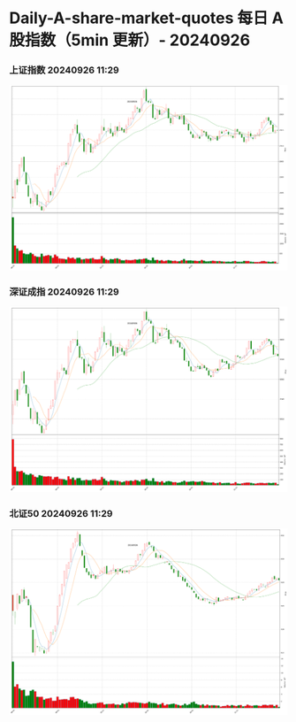 
# Daily-A-share-market-quotes 每日 A 股指数（5min 更新）- 20240926

### 上证指数 20240926 11:29
![](./fig/2024/9/20240926-sh000001.png)

### 深证成指 20240926 11:29
![](./fig/2024/9/20240926-sz399001.png)

### 北证50 20240926 11:29
![](./fig/2024/9/20240926-bj899050.png)
